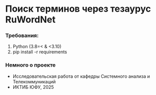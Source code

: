 # Поиск терминов через тезаурус RuWordNet

### Требования:
1. Python (3.8=< & <3.10)
2. pip install -r requirements

### Немного о проекте
- Исследовательская работа от кафедры Системного анализа и Телекоммуникаций
- ИКТИБ ЮФУ, 2025